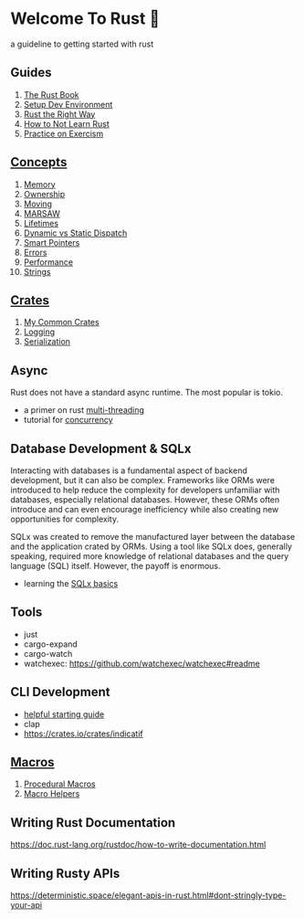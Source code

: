 # Welcome To Rust 🦀

a guideline to getting started with rust

## Guides

1. [The Rust Book](https://doc.rust-lang.org/book/title-page.html)
2. [Setup Dev Environment](https://dev.to/cthutu/rust-1-creating-your-development-environment-55bi)
3. [Rust the Right Way](https://github.com/flowchartsman/rust-the-right-way)
4. [How to Not Learn Rust](https://dystroy.org/blog/how-not-to-learn-rust/)
5. [Practice on Exercism](https://exercism.org/tracks/rust)

## [Concepts](./Concepts.md)

1. [Memory](./Concepts.md#memory)
2. [Ownership](./Concepts.md#ownership)
3. [Moving](./Concepts.md#moving)
4. [MARSAW](./Concepts.md#marsaw)
5. [Lifetimes](./Concepts.md#lifetimes)
6. [Dynamic vs Static Dispatch](./Concepts.md#dynamic-dispatch-vs-static-dispatch)
7. [Smart Pointers](./Concepts.md#smart-pointers)
8. [Errors](./Concepts.md#errors)
9. [Performance](./Concepts.md#performance)
10. [Strings](./Concepts.md#strings)

## [Crates](./Crates.md)

1. [My Common Crates](./Crates.md#my-common-crates)
2. [Logging](./Crates.md#logging)
3. [Serialization](./Crates.md#serialization)

## Async

Rust does not have a standard async runtime. The most popular is tokio.

- a primer on rust [multi-threading](https://priver.dev/blog/rust/multi-threading/)
- tutorial for [concurrency](https://www.koderhq.com/tutorial/rust/concurrency/)

## Database Development & SQLx

Interacting with databases is a fundamental aspect of backend development, but it can also be complex. Frameworks like ORMs were introduced to help reduce the complexity for developers unfamiliar with databases, especially relational databases. However, these ORMs often introduce and can even encourage inefficiency while also creating new opportunities for complexity.

SQLx was created to remove the manufactured layer between the database and the application crated by ORMs. Using a tool like SQLx does, generally speaking, required more knowledge of relational databases and the query language (SQL) itself. However, the payoff is enormous.

- learning the [SQLx basics](https://tms-dev-blog.com/rust-sqlx-basics-with-sqlite/)

## Tools

- just
- cargo-expand
- cargo-watch
- watchexec: https://github.com/watchexec/watchexec#readme

## CLI Development

- [helpful starting guide](https://rust-cli.github.io/book/index.html)
- clap
- https://crates.io/crates/indicatif

## [Macros](./Macros.md)

1. [Procedural Macros](./Macros.md#procedural-macros)
2. [Macro Helpers](./Macros.md#macro-helpers)

## Writing Rust Documentation

https://doc.rust-lang.org/rustdoc/how-to-write-documentation.html

## Writing Rusty APIs

https://deterministic.space/elegant-apis-in-rust.html#dont-stringly-type-your-api
